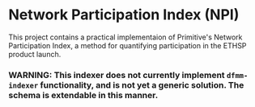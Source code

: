 # Network Participation Index (NPI)

This project contains a practical implementaion of Primitive's Network Participation Index, a method for quantifying participation in the ETHSP product launch.


### WARNING: This indexer does not currently implement `dfmm-indexer` functionality, and is not yet a generic solution. The schema is extendable in this manner.

